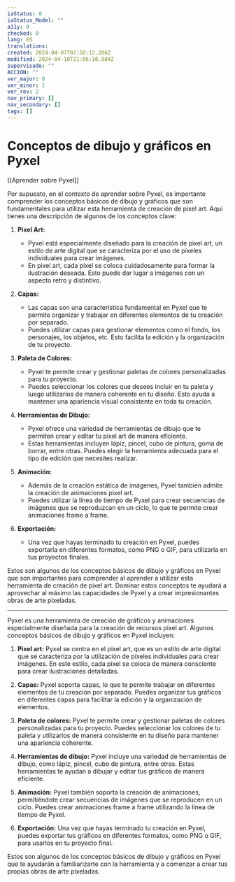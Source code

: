 ```yaml
---
iaStatus: 0
iaStatus_Model: ""
a11y: 0
checked: 0
lang: ES
translations: 
created: 2024-04-07T07:50:12.286Z
modified: 2024-04-10T21:06:10.984Z
supervisado: ""
ACCION: ""
ver_major: 0
ver_minor: 1
ver_rev: 2
nav_primary: []
nav_secondary: []
tags: []
---
```

# Conceptos de dibujo y gráficos en Pyxel

[[Aprender sobre Pyxel]]

Por supuesto, en el contexto de aprender sobre Pyxel, es importante comprender los conceptos básicos de dibujo y gráficos que son fundamentales para utilizar esta herramienta de creación de pixel art. Aquí tienes una descripción de algunos de los conceptos clave:

1. **Pixel Art:**
   - Pyxel está especialmente diseñado para la creación de pixel art, un estilo de arte digital que se caracteriza por el uso de píxeles individuales para crear imágenes.
   - En pixel art, cada píxel se coloca cuidadosamente para formar la ilustración deseada. Esto puede dar lugar a imágenes con un aspecto retro y distintivo.

2. **Capas:**
   - Las capas son una característica fundamental en Pyxel que te permite organizar y trabajar en diferentes elementos de tu creación por separado.
   - Puedes utilizar capas para gestionar elementos como el fondo, los personajes, los objetos, etc. Esto facilita la edición y la organización de tu proyecto.

3. **Paleta de Colores:**
   - Pyxel te permite crear y gestionar paletas de colores personalizadas para tu proyecto.
   - Puedes seleccionar los colores que desees incluir en tu paleta y luego utilizarlos de manera coherente en tu diseño. Esto ayuda a mantener una apariencia visual consistente en toda tu creación.

4. **Herramientas de Dibujo:**
   - Pyxel ofrece una variedad de herramientas de dibujo que te permiten crear y editar tu pixel art de manera eficiente.
   - Estas herramientas incluyen lápiz, pincel, cubo de pintura, goma de borrar, entre otras. Puedes elegir la herramienta adecuada para el tipo de edición que necesites realizar.

5. **Animación:**
   - Además de la creación estática de imágenes, Pyxel también admite la creación de animaciones pixel art.
   - Puedes utilizar la línea de tiempo de Pyxel para crear secuencias de imágenes que se reproduzcan en un ciclo, lo que te permite crear animaciones frame a frame.

6. **Exportación:**
   - Una vez que hayas terminado tu creación en Pyxel, puedes exportarla en diferentes formatos, como PNG o GIF, para utilizarla en tus proyectos finales.

Estos son algunos de los conceptos básicos de dibujo y gráficos en Pyxel que son importantes para comprender al aprender a utilizar esta herramienta de creación de pixel art. Dominar estos conceptos te ayudará a aprovechar al máximo las capacidades de Pyxel y a crear impresionantes obras de arte pixeladas.

---

Pyxel es una herramienta de creación de gráficos y animaciones especialmente diseñada para la creación de recursos pixel art. Algunos conceptos básicos de dibujo y gráficos en Pyxel incluyen:

1. **Pixel art:** Pyxel se centra en el pixel art, que es un estilo de arte digital que se caracteriza por la utilización de píxeles individuales para crear imágenes. En este estilo, cada píxel se coloca de manera consciente para crear ilustraciones detalladas.

2. **Capas:** Pyxel soporta capas, lo que te permite trabajar en diferentes elementos de tu creación por separado. Puedes organizar tus gráficos en diferentes capas para facilitar la edición y la organización de elementos.

3. **Paleta de colores:** Pyxel te permite crear y gestionar paletas de colores personalizadas para tu proyecto. Puedes seleccionar los colores de tu paleta y utilizarlos de manera consistente en tu diseño para mantener una apariencia coherente.

4. **Herramientas de dibujo:** Pyxel incluye una variedad de herramientas de dibujo, como lápiz, pincel, cubo de pintura, entre otras. Estas herramientas te ayudan a dibujar y editar tus gráficos de manera eficiente.

5. **Animación:** Pyxel también soporta la creación de animaciones, permitiéndote crear secuencias de imágenes que se reproducen en un ciclo. Puedes crear animaciones frame a frame utilizando la línea de tiempo de Pyxel.

6. **Exportación:** Una vez que hayas terminado tu creación en Pyxel, puedes exportar tus gráficos en diferentes formatos, como PNG o GIF, para usarlos en tu proyecto final.

Estos son algunos de los conceptos básicos de dibujo y gráficos en Pyxel que te ayudarán a familiarizarte con la herramienta y a comenzar a crear tus propias obras de arte pixeladas.
